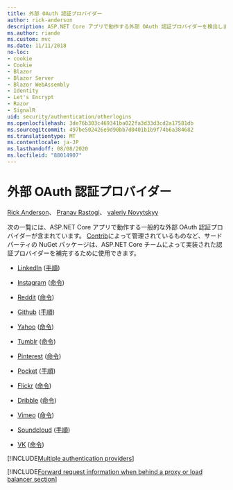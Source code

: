```yaml
---
title: 外部 OAuth 認証プロバイダー
author: rick-anderson
description: ASP.NET Core アプリで動作する外部 OAuth 認証プロバイダーを検出します。
ms.author: riande
ms.custom: mvc
ms.date: 11/11/2018
no-loc:
- cookie
- Cookie
- Blazor
- Blazor Server
- Blazor WebAssembly
- Identity
- Let's Encrypt
- Razor
- SignalR
uid: security/authentication/otherlogins
ms.openlocfilehash: 3de76b303c469341ba022fa3d33d3cd2a17581db
ms.sourcegitcommit: 497be502426e9d90bb7d0401b1b9f74b6a384682
ms.translationtype: MT
ms.contentlocale: ja-JP
ms.lasthandoff: 08/08/2020
ms.locfileid: "88014907"
---
```

# <a name="external-oauth-authentication-providers"></a>外部 OAuth 認証プロバイダー

[Rick Anderson](https://twitter.com/RickAndMSFT)、 [Pranav Rastogi](https://github.com/rustd)、 [valeriy Novytskyy](https://github.com/01binary)

次の一覧には、ASP.NET Core アプリで動作する一般的な外部 OAuth 認証プロバイダーが含まれています。 [Contrib](https://www.nuget.org/packages?q=owners%3Aaspnet-contrib+title%3AOAuth)によって管理されているものなど、サードパーティの NuGet パッケージは、ASP.NET Core チームによって実装された認証プロバイダーを補完するために使用できます。

* [LinkedIn](https://www.linkedin.com/developer/apps) ([手順](https://developer.linkedin.com/docs/oauth2))

* [Instagram](https://www.instagram.com/developer/register/) ([命令](https://www.instagram.com/developer/authentication/))

* [Reddit](https://www.reddit.com/login?dest=https%3A%2F%2Fwww.reddit.com%2Fprefs%2Fapps) ([命令](https://github.com/reddit/reddit/wiki/OAuth2-Quick-Start-Example))

* [Github](https://github.com/login?return_to=https%3A%2F%2Fgithub.com%2Fsettings%2Fapplications%2Fnew) ([手順](https://developer.github.com/v3/oauth/))

* [Yahoo](https://login.yahoo.com/config/login?src=devnet&.done=http%3A%2F%2Fdeveloper.yahoo.com%2Fapps%2Fcreate%2F) ([命令](https://developer.yahoo.com/bbauth/user.html))

* [Tumblr](https://www.tumblr.com/oauth/apps) ([命令](https://www.tumblr.com/docs/api/v2#auth))

* [Pinterest](https://www.pinterest.com/login/?next=http%3A%2F%2Fdevsite%2Fapps%2F) ([命令](https://developers.pinterest.com/docs/api/overview/?))

* [Pocket](https://getpocket.com/developer/apps/new) ([手順](https://getpocket.com/developer/docs/authentication))

* [Flickr](https://www.flickr.com/services/apps/create) ([命令](https://www.flickr.com/services/api/auth.oauth.html))

* [Dribble](https://dribbble.com/signup) ([命令](https://developer.dribbble.com/v1/oauth/))

* [Vimeo](https://vimeo.com/join) ([命令](https://developer.vimeo.com/api/authentication))

* [Soundcloud](https://soundcloud.com/you/apps/new) ([手順](https://developers.soundcloud.com/blog/we-love-oauth-2))

* [VK](https://vk.com/apps?act=manage) ([命令](https://vk.com/pages?oid=-17680044&p=Authorizing_Sites))

[!INCLUDE[Multiple authentication providers](includes/chain-auth-providers.md)]

[!INCLUDE[Forward request information when behind a proxy or load balancer section](includes/forwarded-headers-middleware.md)]
